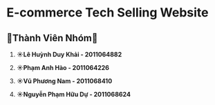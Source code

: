 # E-commerce Tech Selling Website

## 🌸Thành Viên Nhóm🌸

1. **☀️Lê Huỳnh Duy Khải - 2011064882**

2. **☀️Phạm Anh Hào - 2011064226**

3. **☀️Vũ Phương Nam - 2011068410**

4. **☀️Nguyễn Phạm Hữu Dự - 2011068624**
